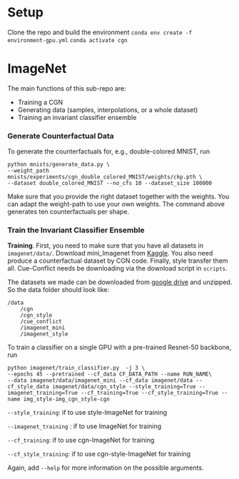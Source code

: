 # Setup

Clone the repo and build the environment
`conda env create -f environment-gpu.yml`
`conda activate cgn`

# ImageNet

The main functions of this sub-repo are:

- Training a CGN
- Generating data (samples, interpolations, or a whole dataset)
- Training an invariant classifier ensemble

### Generate Counterfactual Data ###

To generate the counterfactuals for, e.g., double-colored MNIST, run

```Shell
python mnists/generate_data.py \
--weight_path mnists/experiments/cgn_double_colored_MNIST/weights/ckp.pth \
--dataset double_colored_MNIST --no_cfs 10 --dataset_size 100000
```

Make sure that you provide the right dataset together with the weights. You can adapt the weight-path to use your own weights. The command above generates ten counterfactuals per shape.

### Train the Invariant Classifier Ensemble ###

__Training__. First, you need to make sure that you have all datasets in ```imagenet/data/```. Download mini_Imagenet from [Kaggle](https://www.kaggle.com/datasets/ifigotin/imagenetmini-1000). You also need produce a counterfactual dataset by CGN code. Finally, style transfer them all.  Cue-Conflict needs be downloading via the download script in ```scripts```.

The datasets we made can be downloaded from [google drive](https://drive.google.com/drive/folders/1Gb7P2tHKLMpHPIimxq0hn5G-608wiRiI?usp=sharing) and unzipped. So the data folder should look like:

    /data
        /cgn
        /cgn_style
        /cue_conflict
        /imagenet_mini
        /imagenet_style

To train a classifier on a single GPU with a pre-trained Resnet-50 backbone, run

```Shell
python imagenet/train_classifier.py  -j 3 \
--epochs 45 --pretrained --cf_data CF_DATA_PATH --name RUN_NAME\
--data imagenet/data/imagenet_mini --cf_data imagenet/data --cf_style_data imagenet/data/cgn_style --style_training=True --imagenet_training=True --cf_training=True --cf_style_training=True --name img_style-img_cgn_style-cgn
```

`--style_training`: if to use style-ImageNet for training

`--imagenet_training` : if to use ImageNet for training

`--cf_training`: if to use cgn-ImageNet for training

`--cf_style_training`: if to use cgn-style-ImageNet for training



Again, add ```--help``` for more information on the possible arguments.